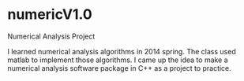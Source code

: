 # numericV1.0
Numerical Analysis Project

I learned numerical analysis algorithms in 2014 spring. The class used matlab to implement those algorithms. I came up the idea to make a numerical analysis software package in C++ as a project to practice.
